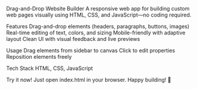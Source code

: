 Drag-and-Drop Website Builder
A responsive web app for building custom web pages visually using HTML, CSS, and JavaScript—no coding required.

Features
Drag-and-drop elements (headers, paragraphs, buttons, images)
Real-time editing of text, colors, and sizing
Mobile-friendly with adaptive layout
Clean UI with visual feedback and live previews

Usage
Drag elements from sidebar to canvas
Click to edit properties
Reposition elements freely

Tech Stack
HTML, CSS, JavaScript

Try it now! Just open index.html in your browser.
Happy building! 🚀

